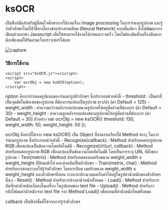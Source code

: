 # ksOCR
เป็นฟังก์ชันสำหรับผู้ที่สนใจศึกษาการใช้งานเรื่อง Image processing ในการจำแนกรูปภาพ และรู้จำตัวอักษรโดยใช้วิธีทางโครงข่ายประสาทเทียม (Neural Network) แบบชั้นเดียว ซึ่งได้พัฒนาการเขียนด้วยภาษา Javascript เพื่อให้สามารถใช้งานได้ง่ายและรวดเร็ว โดยไม่ต้องติดตั้งเครื่องมือมากนักเพียงแต่ใช้รันผ่านเว็บบราวเซอร์ได้เลย

![capture](https://user-images.githubusercontent.com/28483094/36240444-4d8fa7ea-1244-11e8-8ea5-1e3069b69088.PNG)

### วิธีการใช้งาน
	<script src="ksOCR.js"></script>
	<script>
		var ocrObj = new ksOCR(option);
	</script>
	
option คือการกำหนดรูปแบบของจำแนกรูปตัวอักษร ซึ่งประกอบด้วยดังนี้
	- threshold 		: เป็นค่าที่เป็นจุดตัดในพิกเซลของรูปภาพ ที่ต้องการแปลงเป็นรูปภาพ ขาว/ดำ (ค่า Default = 125)
   	- weight_width 	: ค่าความกว้างหลังจากแปลงขนาดรูปภาพให้อยู่สัดส่วนที่ต้องการ (ค่า Default = 30)
   	- weight_height 	: ค่าความสูงหลังจากแปลงขนาดรูปภาพให้อยู่สัดส่วนที่ต้องการ (ค่า Default = 30)
ตัวอย่าง
	var ocrObj = new ksOCR({
		threshold: 130,
		weight_width: 50,
		weight_height: 50
	});
	
ocrObj คือค่าที่ได้จาก new ksOCR() เป็น Object ที่สามารถเรียกใช้ Method ต่างๆ ในการจำแนกรูปภาพ ซึ่งประกอบด้วยดังนี้
	- Recognize(callback) 		: Method สำหรับทดสอบรูปภาพ RGB เพื่องแปลงเป็นข้อความโดยอัตโนมัติ 
	- RecognizeUrl(url, callback)	: Method สำหรับทดสอบรูปภาพ RGB เพื่องแปลงเป็นข้อความโดยอัตโนมัติ โดยเป็นการระบุ URL ที่ตั้งของรูปภาพ
	- Test(metrix)			: Method สำหรับทดสอบเมทริกขนาด weight_width x weight_height ที่ป้อนเข้าไป และส่งกลับเป็นตัวอักษร
	- Train(metrix, char)		: Method สำหรับการสอนระบบให้รู้จำตัวอักษร โดยการป้อน เมทริกขนาด weight_width x weight_height และตัวอักษรที่สอน ระบบจะประมวลผลเก็บค่าให้อยู่ในรูปค่าน้ำหนักของตัวอักษรนั้นๆ
	- Reset()			: Method สำหรับการล้างค่าน้ำหนักทั้งหมด
	- Load()			: Method สำหรับการบันทึกค่าน้ำหนักเก็บลงในเครื่อง ในรูปแบบของ text file
	- Upload()			: Method สำหรับการอับโฟลดค่าน้ำหนักจาก text file จาก Method Load() เพื่อแทนที่ค่าน้ำหนักใหม่ทั้งหมด

callback เป็นฟังก์ชั้นที่ได้จากการรู้จำตัวอักษร 
